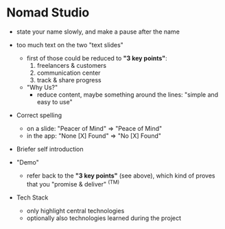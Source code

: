 # Nomad Studio

- state your name slowly, and make a pause after the name

- too much text on the two "text slides"
  - first of those could be reduced to **"3 key points"**:
    1. freelancers & customers
    2. communication center
    3. track & share progress
  - "Why Us?"
    - reduce content, maybe something around the lines:
      "simple and easy to use"

- Correct spelling
  - on a slide: "Peacer of Mind" => "Peace of Mind"
  - in the app: "None [X] Found" => "No [X] Found"

- Briefer self introduction

- "Demo"
  - refer back to the **"3 key points"** (see above), which kind of proves that you "promise & deliver" <sup>(TM)</sup>

- Tech Stack
  - only highlight central technologies
  - optionally also technologies learned during the project

